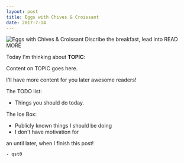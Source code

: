 ```yaml
---
layout: post
title: Eggs with Chives & Croissant
date: 2017-7-14
---
```

![Eggs with Chives & Croissant ](http://cerealize.me/images/2017-7-14.jpg)
Discribe the breakfast, lead into READ MORE

Today I'm thinking about **TOPIC**:

Content on TOPIC goes here.

I'll have more content for you later awesome readers!

The TODO list:
* Things you should do today.

The Ice Box:
* Publicly known things I should be doing
* I don't have motivation for

an until later, when I finish this post!

`- qst0`
